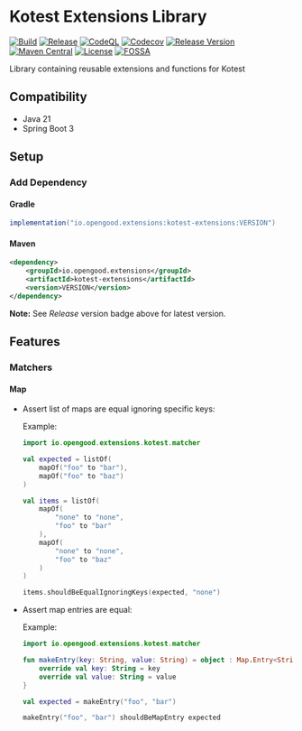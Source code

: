 # Kotest Extensions Library

[![Build](https://github.com/opengood-aio/kotest-extensions/workflows/build/badge.svg)](https://github.com/opengood-aio/kotest-extensions/actions?query=workflow%3Abuild)
[![Release](https://github.com/opengood-aio/kotest-extensions/workflows/release/badge.svg)](https://github.com/opengood-aio/kotest-extensions/actions?query=workflow%3Arelease)
[![CodeQL](https://github.com/opengood-aio/kotest-extensions/actions/workflows/codeql.yml/badge.svg)](https://github.com/opengood-aio/kotest-extensions/actions/workflows/codeql.yml)
[![Codecov](https://codecov.io/gh/opengood-aio/kotest-extensions/branch/main/graph/badge.svg?token=AEEYTGK87F)](https://codecov.io/gh/opengood-aio/kotest-extensions)
[![Release Version](https://img.shields.io/github/release/opengood-aio/kotest-extensions.svg)](https://github.com/opengood-aio/kotest-extensions/releases/latest)
[![Maven Central](https://maven-badges.herokuapp.com/maven-central/io.opengood.extensions/kotest-extensions/badge.svg)](https://maven-badges.herokuapp.com/maven-central/io.opengood.extensions/kotest-extensions)
[![License](https://img.shields.io/badge/license-MIT-blue.svg)](https://raw.githubusercontent.com/opengood-aio/kotest-extensions/master/LICENSE)
[![FOSSA](https://app.fossa.com/api/projects/custom%2B22161%2Fgithub.com%2Fopengood-aio%2Fkotest-extensions.svg?type=small)](https://app.fossa.com/projects/custom%2B22161%2Fgithub.com%2Fopengood-aio%2Fkotest-extensions?ref=badge_small)

Library containing reusable extensions and functions for Kotest

## Compatibility

* Java 21
* Spring Boot 3

## Setup

### Add Dependency

#### Gradle

```groovy
implementation("io.opengood.extensions:kotest-extensions:VERSION")
```

#### Maven

```xml
<dependency>
    <groupId>io.opengood.extensions</groupId>
    <artifactId>kotest-extensions</artifactId>
    <version>VERSION</version>
</dependency>
```

**Note:** See *Release* version badge above for latest version.

## Features

### Matchers

#### Map

* Assert list of maps are equal ignoring specific keys:

    Example:

    ```kotlin
    import io.opengood.extensions.kotest.matcher
    
    val expected = listOf(
        mapOf("foo" to "bar"),
        mapOf("foo" to "baz")
    )

    val items = listOf(
        mapOf(
            "none" to "none",
            "foo" to "bar"
        ),
        mapOf(
            "none" to "none",
            "foo" to "baz"
        )
    )

    items.shouldBeEqualIgnoringKeys(expected, "none")
    ```

* Assert map entries are equal:

    Example:

    ```kotlin
    import io.opengood.extensions.kotest.matcher
    
    fun makeEntry(key: String, value: String) = object : Map.Entry<String, String> {
        override val key: String = key
        override val value: String = value
    }

    val expected = makeEntry("foo", "bar")

    makeEntry("foo", "bar") shouldBeMapEntry expected
    ```